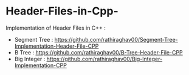 # Header-Files-in-Cpp-
Implementation of Header Files in C++ : 

* Segment Tree : https://github.com/rathiraghav00/Segment-Tree-Implementation-Header-File-CPP
* B Tree : https://github.com/rathiraghav00/B-Tree-Header-File-CPP
* Big Integer : https://github.com/rathiraghav00/Big-Integer-Implementation-CPP
